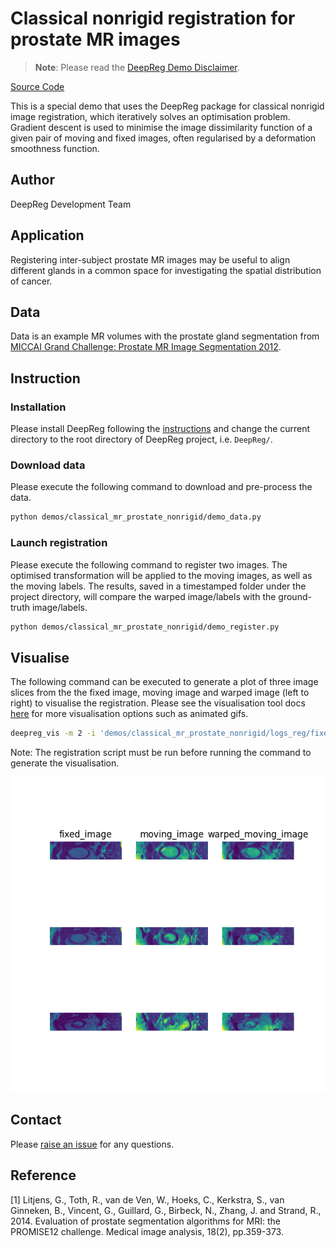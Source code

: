 # Classical nonrigid registration for prostate MR images

> **Note**: Please read the
> [DeepReg Demo Disclaimer](introduction.html#demo-disclaimer).

[Source Code](https://github.com/DeepRegNet/DeepReg/tree/main/demos/classical_mr_prostate_nonrigid)

This is a special demo that uses the DeepReg package for classical nonrigid image
registration, which iteratively solves an optimisation problem. Gradient descent is used
to minimise the image dissimilarity function of a given pair of moving and fixed images,
often regularised by a deformation smoothness function.

## Author

DeepReg Development Team

## Application

Registering inter-subject prostate MR images may be useful to align different glands in
a common space for investigating the spatial distribution of cancer.

## Data

Data is an example MR volumes with the prostate gland segmentation from
[MICCAI Grand Challenge: Prostate MR Image Segmentation 2012](https://promise12.grand-challenge.org/).

## Instruction

### Installation

Please install DeepReg following the [instructions](../getting_started/install.html) and
change the current directory to the root directory of DeepReg project, i.e. `DeepReg/`.

### Download data

Please execute the following command to download and pre-process the data.

```bash
python demos/classical_mr_prostate_nonrigid/demo_data.py
```

### Launch registration

Please execute the following command to register two images. The optimised
transformation will be applied to the moving images, as well as the moving labels. The
results, saved in a timestamped folder under the project directory, will compare the
warped image/labels with the ground-truth image/labels.

```bash
python demos/classical_mr_prostate_nonrigid/demo_register.py
```

## Visualise

The following command can be executed to generate a plot of three image slices from the
the fixed image, moving image and warped image (left to right) to visualise the
registration. Please see the visualisation tool docs
[here](https://github.com/DeepRegNet/DeepReg/blob/main/docs/source/docs/visualisation_tool.md)
for more visualisation options such as animated gifs.

```bash
deepreg_vis -m 2 -i 'demos/classical_mr_prostate_nonrigid/logs_reg/fixed_image.nii.gz, demos/classical_mr_prostate_nonrigid/logs_reg/moving_image.nii.gz, demos/classical_mr_prostate_nonrigid/logs_reg/warped_moving_image.nii.gz' --slice-inds '4, 8, 12' -s demos/classical_mr_prostate_nonrigid/logs_reg
```

Note: The registration script must be run before running the command to generate the
visualisation.

![plot](../assets/classical_mr_prostate_nonrigid.png)

## Contact

Please [raise an issue](https://github.com/DeepRegNet/DeepReg/issues/new/choose) for any
questions.

## Reference

[1] Litjens, G., Toth, R., van de Ven, W., Hoeks, C., Kerkstra, S., van Ginneken, B.,
Vincent, G., Guillard, G., Birbeck, N., Zhang, J. and Strand, R., 2014. Evaluation of
prostate segmentation algorithms for MRI: the PROMISE12 challenge. Medical image
analysis, 18(2), pp.359-373.

